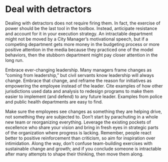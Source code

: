 # Deal with detractors

Dealing with detractors does not require firing them. In fact, the exercise of power should be the last tool in the toolbox. Instead, anticipate resistance and account for it in your execution strategy. An intractable department might not be moved by a City Manager’s motivational speech, but if a competing department gets more money in the budgeting process or more positive attention in the media because they practiced one of the model behaviors, then the stubborn department might pay closer attention in the long run. 

Embrace ever-changing leadership. Many managers frame changes as “coming from leadership,” but civil servants know leadership will always change. Embrace that change, and reframe the reason for initiatives as empowering the employee instead of the leader. Cite examples of how other jurisdictions used data and analysis to redesign programs to make them easier to implement (and defend) to any future leader. Examples from police and public health departments are easy to find.  

Make sure the employees see changes as something they are helping drive, not something they are subjected to. Don’t start by parachuting in a whole new team or reorganizing everything. Leverage the existing pockets of excellence who share your vision and bring in fresh eyes in strategic parts of the organization where progress is lacking. Remember, people react better to positive reinforcement than criticism, so aim for inspiration over intimidation. Along the way, don’t confuse team-building exercises with sustainable change and growth; and if you conclude someone is intractable after many attempts to shape their thinking, then move them along. 
